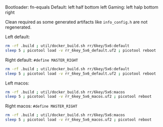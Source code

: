 Bootloader: fn-equals
Default: left half bottom left
Gaming:  left halp bottom right

Clean required as some generated artifacts like `info_config.h` are not regenerated.

Left default:
```sh
rm -rf .build ; util/docker_build.sh rr/6key/5x6:default
sleep 5 ; picotool load -v rr_6key_5x6_default.uf2 ; picotool reboot
```

Right default:
`#define MASTER_RIGHT`
```sh
rm -rf .build ; util/docker_build.sh rr/6key/5x6:default
sleep 5 ; picotool load -v rr_6key_5x6_default.uf2 ; picotool reboot
```

Left macos:
```sh
rm -rf .build ; util/docker_build.sh rr/6key/5x6:macos
sleep 5 ; picotool load -v rr_6key_5x6_macos.uf2 ; picotool reboot
```

Right macos:
`#define MASTER_RIGHT`
```sh
rm -rf .build ; util/docker_build.sh rr/6key/5x6:macos
sleep 5 ; picotool load -v rr_6key_5x6_macos.uf2 ; picotool reboot
```
